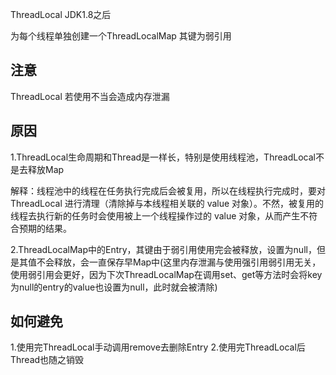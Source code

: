 ThreadLocal JDK1.8之后 

为每个线程单独创建一个ThreadLocalMap
其键为弱引用

## 注意

ThreadLocal 若使用不当会造成内存泄漏

## 原因
1.ThreadLocal生命周期和Thread是一样长，特别是使用线程池，ThreadLocal不是去释放Map

解释：线程池中的线程在任务执行完成后会被复用，所以在线程执行完成时，要对 ThreadLocal 进行清理（清除掉与本线程相关联的 value 对象）。不然，被复用的线程去执行新的任务时会使用被上一个线程操作过的 value 对象，从而产生不符合预期的结果。

2.ThreadLocalMap中的Entry，其键由于弱引用使用完会被释放，设置为null，但是其值不会释放，会一直保存早Map中(这里内存泄漏与使用强引用弱引用无关，使用弱引用会更好，因为下次ThreadLocalMap在调用set、get等方法时会将key为null的entry的value也设置为null，此时就会被清除)

## 如何避免
1.使用完ThreadLocal手动调用remove去删除Entry
2.使用完ThreadLocal后Thread也随之销毁
